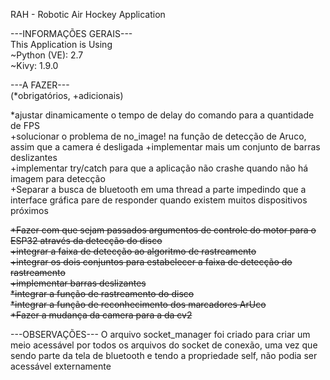 RAH - Robotic Air Hockey Application

---INFORMAÇÕES GERAIS---  
This Application is Using  
~Python (VE): 2.7    
~Kivy: 1.9.0  

---A FAZER---  
(*obrigatórios, +adicionais)

*ajustar dinamicamente o tempo de delay do comando para a quantidade de FPS  
+solucionar o problema de no_image! na função de detecção de Aruco, assim que a camera é desligada
+implementar mais um conjunto de barras deslizantes  
+implementar try/catch para que a aplicação não crashe quando não há imagem para detecção  
+Separar a busca de bluetooth em uma thread a parte impedindo que a interface gráfica pare de responder quando existem muitos dispositivos próximos  

~~*Fazer com que sejam passados argumentos de controle do motor para o ESP32 através da detecção do disco~~  
~~+integrar a faixa de detecção ao algoritmo de rastreamento~~     
~~+integrar os dois conjuntos para estabelecer a faixa de detecção do rastreamento~~   
~~+implementar barras deslizantes~~  
~~*integrar a função de rastreamento do disco~~  
~~*integrar a função de reconhecimento dos marcadores ArUco~~  
~~*Fazer a mudança da camera para a da cv2~~     

---OBSERVAÇÕES---
O arquivo socket_manager foi criado para criar um meio acessável por todos os arquivos do socket de conexão, uma vez que sendo parte da tela de bluetooth e tendo a propriedade self, não podia ser acessável externamente